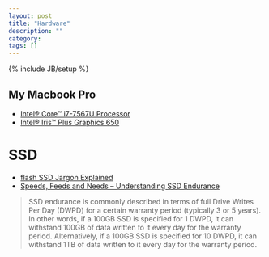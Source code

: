 ```yaml
---
layout: post
title: "Hardware"
description: ""
category:
tags: []
---
```

{% include JB/setup %}

## My Macbook Pro
- [Intel® Core™ i7-7567U Processor](https://ark.intel.com/products/97541/Intel-Core-i7-7567U-Processor-4M-Cache-up-to-4-00-GHz-)
- [Intel® Iris™ Plus Graphics 650](https://www.intel.com/content/www/us/en/support/products/98912/graphics-drivers/graphics-for-7th-generation-intel-processors/intel-iris-plus-graphics-650.html)

# SSD
- [flash SSD Jargon Explained](http://www.storagesearch.com/ssd-jargon.html)
- [Speeds, Feeds and Needs – Understanding SSD Endurance](https://blog.westerndigital.com/ssd-endurance-speeds-feeds-needs/)
> SSD endurance is commonly described in terms of full Drive Writes Per Day (DWPD) for a certain warranty period (typically 3 or 5 years). In other words, if a 100GB SSD is specified for 1 DWPD, it can withstand 100GB of data written to it every day for the warranty period. Alternatively, if a 100GB SSD is specified for 10 DWPD, it can withstand 1TB of data written to it every day for the warranty period.
